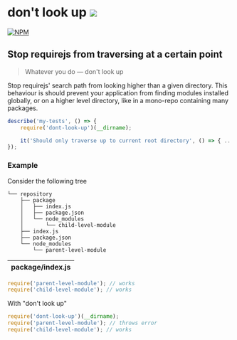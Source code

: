 # don't look up [![](https://circleci.com/gh/fiverr/dont_look_up_package.svg?style=svg)](https://circleci.com/gh/fiverr/dont_look_up_package)

[![NPM](https://nodei.co/npm/dont-look-up.png)](https://www.npmjs.com/package/dont-look-up)

## Stop requirejs from traversing at a certain point

> Whatever you do — don't look up

Stop requirejs' search path from looking higher than a given directory. This behaviour is should prevent your application from finding modules installed globally, or on a higher level directory, like in a mono-repo containing many packages.

```js
describe('my-tests', () => {
    require('dont-look-up')(__dirname);

    it('Should only traverse up to current root directory', () => { ... });
});
```

### Example

Consider the following tree

```
└── repository
    ├── package
    │   ├── index.js
    │   ├── package.json
    │   └── node_modules
    │       └── child-level-module
    ├── index.js
    ├── package.json
    └── node_modules
        └── parent-level-module
```

| package/index.js
| ---

```js
require('parent-level-module'); // works
require('child-level-module'); // works
```

With "don't look up"

```js
require('dont-look-up')(__dirname);
require('parent-level-module'); // throws error
require('child-level-module'); // works
```
